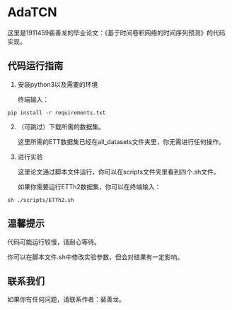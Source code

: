 # AdaTCN 
这里是1911459裴善龙的毕业论文：《基于时间卷积网络的时间序列预测》的代码实现。


## 代码运行指南

1. 安装python3以及需要的环境

   终端输入：
```
pip install -r requirements.txt
```

2. （可跳过）下载所需的数据集。

   这里所需的ETT数据集已经在all_datasets文件夹里，你无需进行任何操作。


3. 进行实验

   这里论文通过脚本文件运行，你可以在scripts文件夹里看到四个.sh文件。

   如果你需要运行ETTh2数据集，你可以在终端输入：


```
sh ./scripts/ETTh2.sh
```

## 温馨提示
   代码可能运行较慢，请耐心等待。

   你可以在脚本文件.sh中修改实验参数，但会对结果有一定影响。

## 联系我们
   如果你有任何问题，请联系作者：裴善龙。

